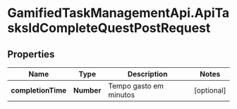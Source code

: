 # GamifiedTaskManagementApi.ApiTasksIdCompleteQuestPostRequest

## Properties

Name | Type | Description | Notes
------------ | ------------- | ------------- | -------------
**completionTime** | **Number** | Tempo gasto em minutos | [optional] 


